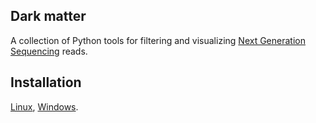 ## Dark matter

A collection of Python tools for filtering and visualizing
[Next Generation Sequencing](https://en.wikipedia.org/wiki/DNA_sequencing#Next-generation_methods)
reads.

## Installation

[Linux](linux.html), [Windows](windows.html).
